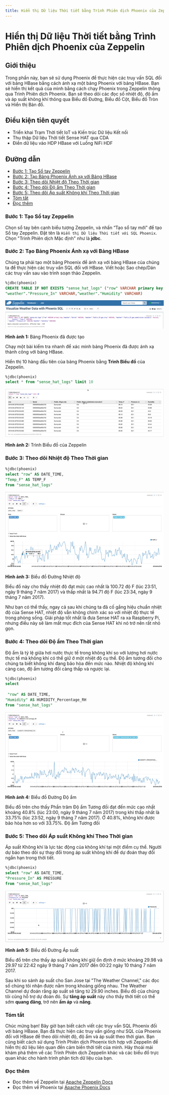 ```yaml
---
title: Hiển thị Dữ liệu Thời tiết bằng Trình Phiên dịch Phoenix của Zeppelin
---
```


# Hiển thị Dữ liệu Thời tiết bằng Trình Phiên dịch Phoenix của Zeppelin

## Giới thiệu

Trong phần này, bạn sẽ sử dụng Phoenix để thực hiện các truy vấn SQL đối với bảng HBase bằng cách ánh xạ một bảng Phoenix với bảng HBase. Bạn sẽ hiển thị kết quả của mình bằng cách chạy Phoenix trong Zeppelin thông qua Trình Phiên dịch Phoenix. Bạn sẽ theo dõi các đọc số nhiệt độ, độ ẩm và áp suất không khí thông qua Biểu đồ Đường, Biểu đồ Cột, Biểu đồ Tròn và Hiển thị Bản đồ.

## Điều kiện tiên quyết

- Triển khai Trạm Thời tiết IoT và Kiến trúc Dữ liệu Kết nối
- Thu thập Dữ liệu Thời tiết Sense HAT qua CDA
- Điền dữ liệu vào HDP HBase với Luồng NiFi HDF

## Đường dẫn

- [Bước 1: Tạo Sổ tay Zeppelin](#bước-1-tạo-sổ-tay-zeppelin)
- [Bước 2: Tạo Bảng Phoenix Ánh xạ với Bảng HBase](#bước-2-tạo-bảng-phoenix-ánh-xạ-với-bảng-hbase)
- [Bước 3: Theo dõi Nhiệt độ Theo Thời gian](#bước-3-theo-dõi-nhiệt-độ-theo-thời-gian)
- [Bước 4: Theo dõi Độ ẩm Theo Thời gian](#bước-4-theo-dõi-độ-ẩm-theo-thời-gian)
- [Bước 5: Theo dõi Áp suất Không khí Theo Thời gian](#bước-5-theo-dõi-áp-suất-không-khí-theo-thời-gian)
- [Tóm tắt](#tóm-tắt)
- [Đọc thêm](#đọc-thêm)

### Bước 1: Tạo Sổ tay Zeppelin

Chọn sổ tay bên cạnh biểu tượng Zeppelin, và nhấn “Tạo sổ tay mới” để tạo Sổ tay Zeppelin. Đặt tên là `Hiển thị Dữ liệu Thời tiết với SQL Phoenix`. Chọn "Trình Phiên dịch Mặc định" như là **jdbc**.

### Bước 2: Tạo Bảng Phoenix Ánh xạ với Bảng HBase

Chúng ta phải tạo một bảng Phoenix để ánh xạ với bảng HBase của chúng ta để thực hiện các truy vấn SQL đối với HBase. Viết hoặc Sao chép/Dán các truy vấn sau vào trình soạn thảo Zeppelin.

~~~SQL
%jdbc(phoenix)
CREATE TABLE IF NOT EXISTS "sense_hat_logs" ("row" VARCHAR primary key,"weather"."Serial" VARCHAR, "weather"."Public_IP.geo.city" VARCHAR, "weather"."Public_IP.geo.subdivision.isocode.0" VARCHAR, "weather"."Temp_F" VARCHAR,
"weather"."Pressure_In" VARCHAR,"weather"."Humidity" VARCHAR)
~~~

![create_table_phoenix](assets/tutorial5/create_table_phoenix.jpg)

**Hình ảnh 1:** Bảng Phoenix đã được tạo

Chạy một bài kiểm tra nhanh để xác minh bảng Phoenix đã được ánh xạ thành công với bảng HBase.

Hiển thị 10 hàng đầu tiên của bảng Phoenix bằng **Trình Biểu đồ** của Zeppelin.

~~~SQL
%jdbc(phoenix)
select * from "sense_hat_logs" limit 10
~~~

![load_data_table_view](assets/tutorial5/load_data_table_view.jpg)

**Hình ảnh 2:** Trình Biểu đồ của Zeppelin

### Bước 3: Theo dõi Nhiệt độ Theo Thời gian

~~~SQL
%jdbc(phoenix)
select "row" AS DATE_TIME,
"Temp_F" AS TEMP_F
from "sense_hat_logs"
~~~

![temp_over_time](assets/tutorial5/temp_over_time.jpg)

**Hình ảnh 3:** Biểu đồ Đường Nhiệt độ

Biểu đồ này cho thấy nhiệt độ đạt mức cao nhất là 100.72 độ F (lúc 23:51, ngày 9 tháng 7 năm 2017) và thấp nhất là 94.71 độ F (lúc 23:34, ngày 9 tháng 7 năm 2017).

Như bạn có thể thấy, ngay cả sau khi chúng ta đã cố gắng hiệu chuẩn nhiệt độ của Sense HAT, nhiệt độ vẫn không chính xác so với nhiệt độ thực tế trong phòng sống. Giải pháp tốt nhất là đưa Sense HAT ra xa Raspberry Pi, nhưng điều này sẽ làm mất mục đích của Sense HAT khi nó trở nên rất nhỏ gọn.

### Bước 4: Theo dõi Độ ẩm Theo Thời gian

Độ ẩm là tỷ lệ giữa hơi nước thực tế trong không khí so với lượng hơi nước thực tế mà không khí có thể giữ ở một nhiệt độ cụ thể. Độ ẩm tương đối cho chúng ta biết không khí đang bão hòa đến mức nào. Nhiệt độ không khí càng cao, độ ẩm tương đối càng thấp và ngược lại.

~~~SQL
%jdbc(phoenix)
select

 "row" AS DATE_TIME,
"Humidity" AS HUMIDITY_Percentage_RH
from "sense_hat_logs"
~~~

![humidity_over_time](assets/tutorial5/humidity_over_time.jpg)

**Hình ảnh 4:** Biểu đồ Đường Độ ẩm

Biểu đồ trên cho thấy Phần trăm Độ ẩm Tương đối đạt đến mức cao nhất khoảng 40.8% (lúc 23:00, ngày 9 tháng 7 năm 2017) trong khi thấp nhất là 33.75% (lúc 23:52, ngày 9 tháng 7 năm 2017). Ở 40.8%, không khí được bão hòa hơn so với 33.75%. Độ ẩm Tương đối

### Bước 5: Theo dõi Áp suất Không khí Theo Thời gian

Áp suất Không khí là lực tác động của không khí tại một điểm cụ thể. Người dự báo theo dõi sự thay đổi trong áp suất không khí để dự đoán thay đổi ngắn hạn trong thời tiết.

~~~SQL
%jdbc(phoenix)
select "row" AS DATE_TIME,
"Pressure_In" AS PRESSURE
from "sense_hat_logs"
~~~

![pressure_over_time](assets/tutorial5/pressure_over_time.jpg)

**Hình ảnh 5:** Biểu đồ Đường Áp suất

Biểu đồ trên cho thấy áp suất không khí giữ ổn định ở mức khoảng 29.98 và 29.97 từ 22:42 ngày 9 tháng 7 năm 2017 đến 00:22 ngày 10 tháng 7 năm 2017.

Sau khi so sánh áp suất cho San Jose tại "The Weather Channel," các đọc số chúng tôi nhận được nằm trong khoảng giống nhau. The Weather Channel dự đoán rằng áp suất sẽ tăng từ 29.90 inches. Biểu đồ của chúng tôi cũng hỗ trợ dự đoán đó. Sự **tăng áp suất** này cho thấy thời tiết có thể sớm **quang đãng**, trở nên **ấm áp** và **nắng**.

### Tóm tắt

Chúc mừng bạn! Bây giờ bạn biết cách viết các truy vấn SQL Phoenix đối với bảng HBase. Bạn đã thực hiện các truy vấn giống như SQL của Phoenix đối với HBase để theo dõi nhiệt độ, độ ẩm và áp suất theo thời gian. Bạn cũng biết cách sử dụng Trình Phiên dịch Phoenix tích hợp với Zeppelin để hiển thị dữ liệu liên quan đến cảm biến thời tiết của mình. Hãy thoải mái khám phá thêm về các Trình Phiên dịch Zeppelin khác và các biểu đồ trực quan khác cho hành trình phân tích dữ liệu của bạn.

### Đọc thêm

- Đọc thêm về Zeppelin tại [Apache Zeppelin Docs](https://zeppelin.apache.org/)
- Đọc thêm về Phoenix tại [Apache Phoenix Docs](https://phoenix.apache.org/)
